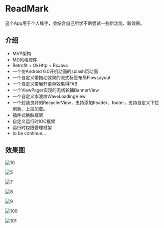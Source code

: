 # ReadMark

这个App用于个人练手，会结合自己所学不断尝试一些新功能、新效果。

## 介绍

- MVP架构
- MD风格控件
- Retrofit + OkHttp + RxJava
- 一个仿Android 6.0开机动画的splash页动画
- 一个自定义带拖动效果的流式标签布局FlowLayout
- 一个自定义带展开菜单效果得FAB
- 一个ViewPager实现的无线轮播BannerView
- 一个自定义水波纹WaveLoadingView
- 一个封装良好的RecyclerView，支持添加header、footer，支持自定义下拉刷新、上拉加载。
- 插件式换肤框架
- 自定义运行时IOC框架
- 运行时权限管理框架
- to be continue...

## 效果图

![10](https://github.com/chengkun123/ReadMark/blob/master/ScreenShots/skinchange17.gif?raw=true)



![5](https://github.com/chengkun123/ReadMark/blob/master/ScreenShots/skinchange12.gif?raw=true)



![7](https://github.com/chengkun123/ReadMark/blob/master/ScreenShots/skinchange14.gif?raw=true)





![8](https://github.com/chengkun123/ReadMark/blob/master/ScreenShots/skinchange15.gif?raw=true)



![9](https://github.com/chengkun123/ReadMark/blob/master/ScreenShots/skinchange16.gif?raw=true)



![100](http://img.blog.csdn.net/20170805175248263)

![101](http://img.blog.csdn.net/20170805175310448)